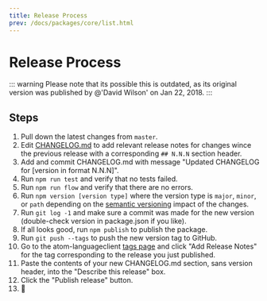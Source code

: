 ```yaml
---
title: Release Process
prev: /docs/packages/core/list.html
---
```


# Release Process

::: warning
Please note that its possible this is outdated, as its original version was published by @'David Wilson' on Jan 22, 2018.
:::

## Steps

1. Pull down the latest changes from `master`.
2. Edit [CHANGELOG.md](https://github.com/pulsar-edit/atom-languageclient/blob/master/CHANGELOG.md) to add relevant release notes for changes wince the previous release with a corresponding `## N.N.N` section header.
3. Add and commit CHANGELOG.md with message "Updated CHANGELOG for [version in format N.N.N]".
4. Run `npm run test` and verify that no tests failed.
5. Run `npm run flow` and verify that there are no errors.
6. Run `npm version [version type]` where the version type is `major`, `minor`, or `path` depending on the [semantic versioning](https://semver.org/) impact of the changes.
7. Run `git log -1` and make sure a commit was made for the new version (double-check version in package.json if you like).
8. If all looks good, run `npm publish` to publish the package.
9. Run `git push --tags` to push the new version tag to GitHub.
10. Go to the atom-languageclient [tags page](https://github.com/pulsar-edit/atom-languageclient/tags) and click "Add Release Notes" for the tag corresponding to the release you just published.
11. Paste the contents of your new CHANGELOG.md section, sans version header, into the "Describe this release" box.
12. Click the "Publish release" button.
13. 🎉
